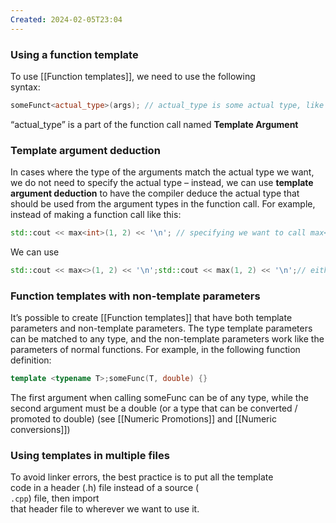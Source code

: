 ```yaml
---
Created: 2024-02-05T23:04
---
```

### Using a function template

To use [[Function templates]], we need to use the following  
syntax:  

```C++
someFunct<actual_type>(args); // actual_type is some actual type, like int or double
```

“actual_type” is a part of the function call named **Template Argument**

### Template argument deduction

In cases where the type of the arguments match the actual type we want, we do not need to specify the actual type – instead, we can use **template argument deduction** to have the compiler deduce the actual type that should be used from the argument types in the function call. For example, instead of making a function call like this:

```C++
std::cout << max<int>(1, 2) << '\n'; // specifying we want to call max<int>
```

We can use

```C++
std::cout << max<>(1, 2) << '\n';std::cout << max(1, 2) << '\n';// either of the two
```

### Function templates with non-template parameters

It’s possible to create [[Function templates]] that have both template parameters and non-template parameters. The type template parameters can be matched to any type, and the non-template parameters work like the parameters of normal functions. For example, in the following function definition:

```C++
template <typename T>;someFunc(T, double) {}
```

The first argument when calling someFunc can be of any type, while the second argument must be a double (or a type that can be converted / promoted to double) (see [[Numeric Promotions]] and [[Numeric conversions]])

### Using templates in multiple files

To avoid linker errors, the best practice is to put all the template  
code in a header (.h) file instead of a source (  
`.cpp`) file, then import  
that header file to wherever we want to use it.